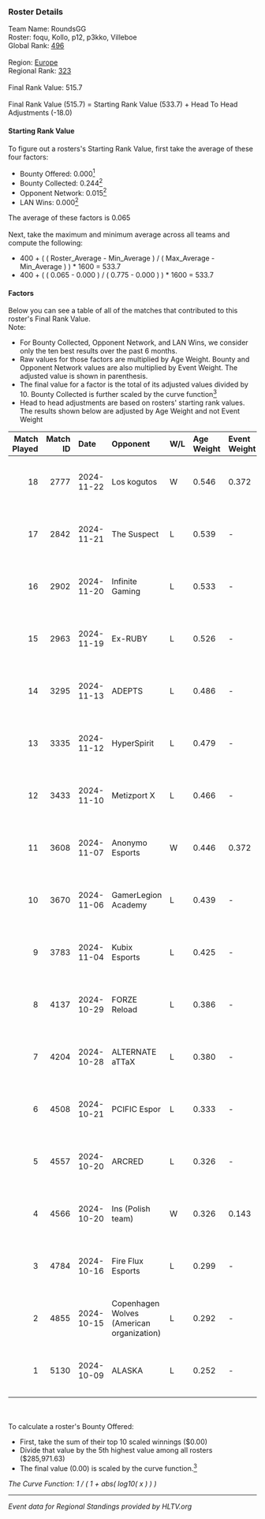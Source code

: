 ### Roster Details<br />
Team Name: RoundsGG<br />
Roster: foqu, Kollo, p12, p3kko, Villeboe<br />
Global Rank: [496](../../standings_global_2025_02_28.md)<br />
<br />
Region: [Europe]( ../../standings_europe_2025_02_28.md)<br />
Regional Rank: [323]( ../../standings_europe_2025_02_28.md)<br />
<br />
Final Rank Value:  515.7<br />
<br />
Final Rank Value (515.7) = Starting Rank Value (533.7) + Head To Head Adjustments (-18.0)<br />

#### Starting Rank Value<br />
To figure out a rosters's Starting Rank Value, first take the average of these four factors:<br />
- Bounty Offered: 0.000[<sup>1</sup>](#table2)
- Bounty Collected: 0.244[<sup>2</sup>](#table1)
- Opponent Network: 0.015[<sup>2</sup>](#table1)
- LAN Wins: 0.000[<sup>2</sup>](#table1)

The average of these factors is 0.065<br />
<br />
Next, take the maximum and minimum average across all teams and compute the following:<br />
- 400 + ( ( Roster_Average - Min_Average ) / ( Max_Average - Min_Average ) ) * 1600 = 533.7
- 400 + ( ( 0.065 - 0.000 ) / ( 0.775 - 0.000 ) ) * 1600 = 533.7


#### Factors<br />
Below you can see a table of all of the matches that contributed to this roster's Final Rank Value.<br />
Note:<br />

- For Bounty Collected, Opponent Network, and LAN Wins, we consider only the ten best results over the past 6 months.
- Raw values for those factors are multiplied by Age Weight. Bounty and Opponent Network values are also multiplied by Event Weight. The adjusted value is shown in parenthesis.
- The final value for a factor is the total of its adjusted values divided by 10. Bounty Collected is further scaled by the curve function[<sup>3</sup>](#curveFunction)
- Head to head adjustments are based on rosters' starting rank values. The results shown below are adjusted by Age Weight and not Event Weight
<span id="table1"></span><br />


| Match Played | Match ID | Date       | Opponent                                  | W/L | Age Weight | Event Weight | Bounty Collected | Opponent Network | LAN Wins  | H2H Adj. | Roster                            |
| -: | -: | :- | :- | :- | :- | :- | :- | :- | :- | -: | :- |
|           18 |     2777 | 2024-11-22 | Los kogutos                               | W   | 0.546      | 0.372        | 0.038 (0.008)    | 0.572 (0.116)    | 0 (0.000) |    15.88 | foqu, Kollo, p12, p3kko, Villeboe |
|           17 |     2842 | 2024-11-21 | The Suspect                               | L   | 0.539      | -            | -                | -                | -         |    -3.94 | foqu, Kollo, p12, p3kko, Villeboe |
|           16 |     2902 | 2024-11-20 | Infinite Gaming                           | L   | 0.533      | -            | -                | -                | -         |    -8.35 | foqu, Kollo, p12, p3kko, Villeboe |
|           15 |     2963 | 2024-11-19 | Ex-RUBY                                   | L   | 0.526      | -            | -                | -                | -         |    -7.23 | foqu, Kollo, p12, p3kko, Villeboe |
|           14 |     3295 | 2024-11-13 | ADEPTS                                    | L   | 0.486      | -            | -                | -                | -         |    -4.02 | foqu, Kollo, p12, p3kko, Villeboe |
|           13 |     3335 | 2024-11-12 | HyperSpirit                               | L   | 0.479      | -            | -                | -                | -         |    -4.64 | foqu, Kollo, p12, p3kko, Villeboe |
|           12 |     3433 | 2024-11-10 | Metizport X                               | L   | 0.466      | -            | -                | -                | -         |    -5.10 | foqu, Kollo, p12, p3kko, Villeboe |
|           11 |     3608 | 2024-11-07 | Anonymo Esports                           | W   | 0.446      | 0.372        | 0.000 (0.000)    | 0.109 (0.018)    | 0 (0.000) |     7.75 | foqu, Kollo, p12, p3kko, Villeboe |
|           10 |     3670 | 2024-11-06 | GamerLegion Academy                       | L   | 0.439      | -            | -                | -                | -         |    -5.95 | foqu, Kollo, p12, p3kko, Villeboe |
|            9 |     3783 | 2024-11-04 | Kubix Esports                             | L   | 0.425      | -            | -                | -                | -         |    -1.26 | foqu, Kollo, p12, p3kko, Villeboe |
|            8 |     4137 | 2024-10-29 | FORZE Reload                              | L   | 0.386      | -            | -                | -                | -         |    -1.46 | foqu, Kollo, p12, p3kko, Villeboe |
|            7 |     4204 | 2024-10-28 | ALTERNATE aTTaX                           | L   | 0.380      | -            | -                | -                | -         |    -1.05 | foqu, Kollo, p12, p3kko, Villeboe |
|            6 |     4508 | 2024-10-21 | PCIFIC Espor                              | L   | 0.333      | -            | -                | -                | -         |    -1.99 | foqu, Kollo, p12, p3kko, Villeboe |
|            5 |     4557 | 2024-10-20 | ARCRED                                    | L   | 0.326      | -            | -                | -                | -         |    -1.92 | foqu, Kollo, p12, p3kko, Villeboe |
|            4 |     4566 | 2024-10-20 | Ins (Polish team)                         | W   | 0.326      | 0.143        | 0.004 (0.000)    | 0.304 (0.014)    | 0 (0.000) |     7.39 | foqu, Kollo, p12, p3kko, Villeboe |
|            3 |     4784 | 2024-10-16 | Fire Flux Esports                         | L   | 0.299      | -            | -                | -                | -         |    -0.82 | foqu, Kollo, p12, p3kko, Villeboe |
|            2 |     4855 | 2024-10-15 | Copenhagen Wolves (American organization) | L   | 0.292      | -            | -                | -                | -         |    -1.00 | foqu, Kollo, p12, p3kko, Villeboe |
|            1 |     5130 | 2024-10-09 | ALASKA                                    | L   | 0.252      | -            | -                | -                | -         |    -0.24 | foqu, Kollo, p12, p3kko, Villeboe |

<br />
<span id="table2"></span><br />
To calculate a roster's Bounty Offered:<br />

- First, take the sum of their top 10 scaled winnings ($0.00)
- Divide that value by the 5th highest value among all rosters ($285,971.63)
- The final value (0.00) is scaled by the curve function.[<sup>3</sup>](#curveFunction)

<span id="curveFunction"></span>_The Curve Function: 1 / ( 1 + abs( log10( x ) ) )_<br />

---
_Event data for Regional Standings provided by HLTV.org_<br />
